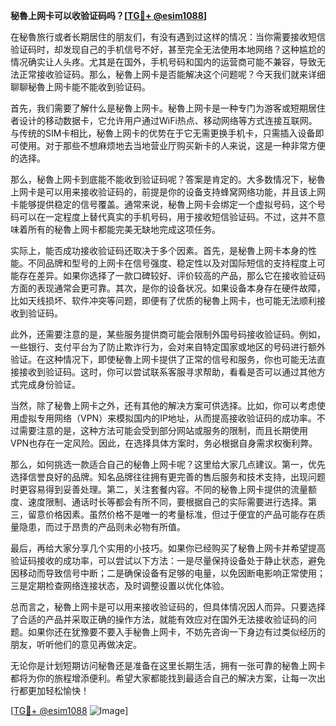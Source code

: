 **秘魯上网卡可以收验证码吗？[[TG💪+ @esim1088](https://t.me/s/esim1088)]**

在秘魯旅行或者长期居住的朋友们，有没有遇到过这样的情况：当你需要接收短信验证码时，却发现自己的手机信号不好，甚至完全无法使用本地网络？这种尴尬的情况确实让人头疼。尤其是在国外，手机号码和国内的运营商可能不兼容，导致无法正常接收验证码。那么，秘魯上网卡是否能解决这个问题呢？今天我们就来详细聊聊秘魯上网卡能不能收到验证码。

首先，我们需要了解什么是秘魯上网卡。秘魯上网卡是一种专门为游客或短期居住者设计的移动数据卡，它允许用户通过WiFi热点、移动网络等方式连接互联网。与传统的SIM卡相比，秘魯上网卡的优势在于它无需更换手机卡，只需插入设备即可使用。对于那些不想麻烦地去当地营业厅购买新卡的人来说，这是一种非常方便的选择。

那么，秘魯上网卡到底能不能收到验证码呢？答案是肯定的。大多数情况下，秘魯上网卡是可以用来接收验证码的，前提是你的设备支持蜂窝网络功能，并且该上网卡能够提供稳定的信号覆盖。通常来说，秘魯上网卡会绑定一个虚拟号码，这个号码可以在一定程度上替代真实的手机号码，用于接收短信验证码。不过，这并不意味着所有的秘魯上网卡都能完美无缺地完成这项任务。

实际上，能否成功接收验证码还取决于多个因素。首先，是秘魯上网卡本身的性能。不同品牌和型号的上网卡在信号强度、稳定性以及对国际短信的支持程度上可能存在差异。如果你选择了一款口碑较好、评价较高的产品，那么它在接收验证码方面的表现通常会更可靠。其次，是你的设备状况。如果设备本身存在硬件故障，比如天线损坏、软件冲突等问题，即便有了优质的秘魯上网卡，也可能无法顺利接收到验证码。

此外，还需要注意的是，某些服务提供商可能会限制外国号码接收验证码。例如，一些银行、支付平台为了防止欺诈行为，会对来自特定国家或地区的号码进行额外验证。在这种情况下，即使秘魯上网卡提供了正常的信号和服务，你也可能无法直接接收到验证码。这时，你可以尝试联系客服寻求帮助，看看是否可以通过其他方式完成身份验证。

当然，除了秘魯上网卡之外，还有其他的解决方案可供选择。比如，你可以考虑使用虚拟专用网络（VPN）来模拟国内的IP地址，从而提高接收验证码的成功率。不过需要注意的是，这种方法可能会受到部分网站或服务的限制，而且长期使用VPN也存在一定风险。因此，在选择具体方案时，务必根据自身需求权衡利弊。

那么，如何挑选一款适合自己的秘魯上网卡呢？这里给大家几点建议。第一，优先选择信誉良好的品牌。知名品牌往往拥有更完善的售后服务和技术支持，出现问题时更容易得到妥善处理。第二，关注套餐内容。不同的秘魯上网卡提供的流量额度、速度限制、通话时长等都会有所不同，要根据自己的实际需要进行选择。第三，留意价格因素。虽然价格不是唯一的考量标准，但过于便宜的产品可能存在质量隐患，而过于昂贵的产品则未必物有所值。

最后，再给大家分享几个实用的小技巧。如果你已经购买了秘魯上网卡并希望提高验证码接收的成功率，可以尝试以下方法：一是尽量保持设备处于静止状态，避免因移动而导致信号中断；二是确保设备有足够的电量，以免因断电影响正常使用；三是定期检查网络连接状态，及时调整设置以优化体验。

总而言之，秘魯上网卡是可以用来接收验证码的，但具体情况因人而异。只要选择了合适的产品并采取正确的操作方法，就能有效应对在国外无法接收验证码的问题。如果你还在犹豫要不要入手秘魯上网卡，不妨先咨询一下身边有过类似经历的朋友，听听他们的意见再做决定。

无论你是计划短期访问秘魯还是准备在这里长期生活，拥有一张可靠的秘魯上网卡都将为你的旅程增添便利。希望大家都能找到最适合自己的解决方案，让每一次出行都更加轻松愉快！

[[TG💪+ @esim1088](https://t.me/s/esim1088) ![Image](https://i.postimg.cc/4NQfJmqS/Snipaste-2025-05-13-00-14-12.png)]